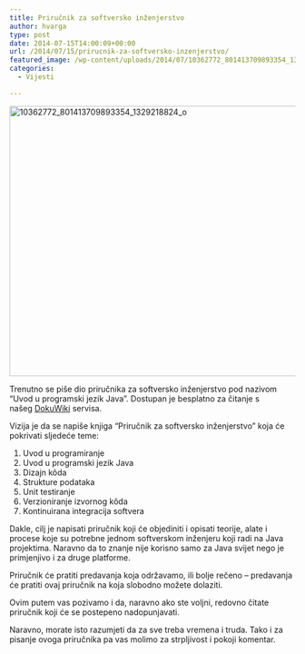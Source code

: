 ```yaml
---
title: Priručnik za softversko inženjerstvo
author: hvarga
type: post
date: 2014-07-15T14:00:09+00:00
url: /2014/07/15/prirucnik-za-softversko-inzenjerstvo/
featured_image: /wp-content/uploads/2014/07/10362772_801413709893354_1329218824_o.jpg
categories:
  - Vijesti

---
```

<a href="https://i1.wp.com/www.opensource-osijek.org/wordpress/wp-content/uploads/2014/07/10362772_801413709893354_1329218824_o.jpg?ssl=1" data-rel="lightbox-0" title=""><img class="aligncenter wp-image-1705 size-large" src="https://i1.wp.com/www.opensource-osijek.org/wordpress/wp-content/uploads/2014/07/10362772_801413709893354_1329218824_o.jpg?resize=720%2C476&#038;ssl=1" alt="10362772_801413709893354_1329218824_o" width="720" height="476" srcset="https://i1.wp.com/www.opensource-osijek.org/wordpress/wp-content/uploads/2014/07/10362772_801413709893354_1329218824_o.jpg?resize=1024%2C678&ssl=1 1024w, https://i1.wp.com/www.opensource-osijek.org/wordpress/wp-content/uploads/2014/07/10362772_801413709893354_1329218824_o.jpg?resize=150%2C99&ssl=1 150w, https://i1.wp.com/www.opensource-osijek.org/wordpress/wp-content/uploads/2014/07/10362772_801413709893354_1329218824_o.jpg?resize=300%2C198&ssl=1 300w, https://i1.wp.com/www.opensource-osijek.org/wordpress/wp-content/uploads/2014/07/10362772_801413709893354_1329218824_o.jpg?w=2000&ssl=1 2000w" sizes="(max-width: 720px) 100vw, 720px" data-recalc-dims="1" /></a>

Trenutno se piše dio priručnika za softversko inženjerstvo pod nazivom &#8220;Uvod u programski jezik Java&#8221;. Dostupan je besplatno za čitanje s našeg <a title="Priručnik za softversko injženjerstvo" href="https://www.opensource-osijek.org/dokuwiki/wiki:knjige:prirucnik_za_softversko_inzenjerstvo:uvod_u_programski_jezik_java" target="_blank">DokuWiki</a> servisa.

Vizija je da se napiše knjiga &#8220;Priručnik za softversko inženjerstvo&#8221; koja će pokrivati sljedeće teme:

  1. Uvod u programiranje
  2. Uvod u programski jezik Java
  3. Dizajn kôda
  4. Strukture podataka
  5. Unit testiranje
  6. Verzioniranje izvornog kôda
  7. Kontinuirana integracija softvera

Dakle, cilj je napisati priručnik koji će objediniti i opisati teorije, alate i procese koje su potrebne jednom softverskom inženjeru koji radi na Java projektima. Naravno da to znanje nije korisno samo za Java svijet nego je primjenjivo i za druge platforme.

Priručnik će pratiti predavanja koja održavamo, ili bolje rečeno &#8211; predavanja će pratiti ovaj priručnik na koja slobodno možete dolaziti.

Ovim putem vas pozivamo i da, naravno ako ste voljni, redovno čitate priručnik koji će se postepeno nadopunjavati.

Naravno, morate isto razumjeti da za sve treba vremena i truda. Tako i za pisanje ovoga priručnika pa vas molimo za strpljivost i pokoji komentar.